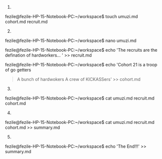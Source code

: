 1.
fezile@fezile-HP-15-Notebook-PC:~/workspace$ touch umuzi.md cohort.md recruit.md

2.
fezile@fezile-HP-15-Notebook-PC:~/workspace$ nano umuzi.md

fezile@fezile-HP-15-Notebook-PC:~/workspace$ echo 'The recruits are the defination of hardworkers... ' >> recruit.md

fezile@fezile-HP-15-Notebook-PC:~/workspace$ echo 'Cohort 21 is a troop of go getters 
> A bunch of hardwokers
> A crew of KICKASSers' >> cohort.md

3.
fezile@fezile-HP-15-Notebook-PC:~/workspace$ cat umuzi.md recruit.md cohort.md

4.
fezile@fezile-HP-15-Notebook-PC:~/workspace$ cat umuzi.md recruit.md  cohort.md >> summary.md

5.
fezile@fezile-HP-15-Notebook-PC:~/workspace$ echo 'The End!!!' >> summary.md

